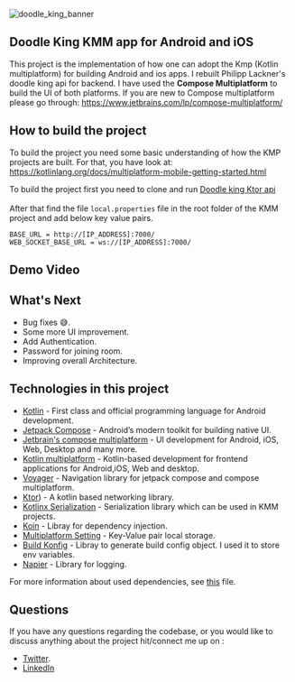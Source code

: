 ![doodle_king_banner](https://github.com/rvenky125/DoodleKingKMM/assets/58197145/9eb8040d-0d1f-40af-aad3-19c589da9241)
## Doodle King KMM app for Android and iOS
This project is the implementation of how one can adopt the Kmp (Kotlin multiplatform) for building Android and ios apps.
I rebuilt Philipp Lackner's doodle king api for backend. I have used the **Compose Multiplatform** to build the
UI of both platforms. If you are new to Compose multiplatform please go through: https://www.jetbrains.com/lp/compose-multiplatform/


## How to build the project
To build the project you need some basic understanding of how the KMP projects are built.
For that, you have look at: https://kotlinlang.org/docs/multiplatform-mobile-getting-started.html<br>

To build the project first you need to clone and run [Doodle king Ktor api](https://github.com/rvenky125/DoodleKingKtor)
<br>
<br>
After that find the file `local.properties` file in the root folder of the KMM project and add below key value pairs.
````text
BASE_URL = http://[IP_ADDRESS]:7000/
WEB_SOCKET_BASE_URL = ws://[IP_ADDRESS]:7000/
````

## Demo Video

## What's Next
- Bug fixes 😅.
- Some more UI improvement.
- Add Authentication.
- Password for joining room.
- Improving overall Architecture.

## Technologies in this project
- [Kotlin](https://kotlinlang.org/) - First class and official programming language for Android development.
- [Jetpack Compose](https://developer.android.com/jetpack/compose) - Android’s modern toolkit for building native UI.
- [Jetbrain's compose multiplatform](https://www.jetbrains.com/lp/compose-multiplatform/) - UI development for Android, iOS, Web, Desktop and many more.
- [Kotlin multiplatform](https://kotlinlang.org/docs/multiplatform-mobile-getting-started.html) - Kotlin-based development for frontend applications for Android,iOS, Web and desktop.
- [Voyager](https://github.com/adrielcafe/voyager) - Navigation library for jetpack compose and compose multiplatform.
- [Ktor](https://github.com/ktorio/ktor)) - A kotlin based networking library.
- [Kotlinx Serialization](https://github.com/Kotlin/kotlinx.serialization) - Serialization library which can be used in KMM projects.
- [Koin](https://github.com/InsertKoinIO/koin) - Libray for dependency injection.
- [Multiplatform Setting](https://github.com/russhwolf/multiplatform-settings) - Key-Value pair local storage.
- [Build Konfig](https://github.com/yshrsmz/BuildKonfig) - Libray to generate build config object. I used it to store env variables.
- [Napier](https://github.com/AAkira/Napier.git) - Library for logging.


For more information about used dependencies, see [this](/buildSrc/src/main/java/Dependencies.kt) file.

## Questions

If you have any questions regarding the codebase, or you would like to discuss anything about the project hit/connect me up on :

- [Twitter](https://twitter.com/r__venky).
- [LinkedIn](https://www.linkedin.com/in/venkatesh-paithireddy-861344197)
